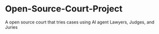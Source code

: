 # Open-Source-Court-Project
A open source court that tries cases using AI agent Lawyers, Judges, and Juries
